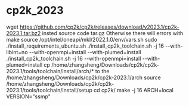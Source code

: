 # cp2k_2023
wget https://github.com/cp2k/cp2k/releases/download/v2023.1/cp2k-2023.1.tar.bz2 insted source code tar.gz
Otherwise there will errors with make
source /opt/intel/oneapi/mkl/2022.1.0/env/vars.sh
sudo ./install_requirements_ubuntu.sh 
./install_cp2k_toolchain.sh -j 16 --with-libint=no --with-openmpi=install --with-plumed=install
./install_cp2k_toolchain.sh -j 16 --with-openmpi=install --with-plumed=install
cp /home/zhangsheng/Downloads/cp2k/cp2k-2023.1/tools/toolchain/install/arch/* to the /home/zhangsheng/Downloads/cp2k/cp2k-2023.1/arch
source /home/zhangsheng/Downloads/cp2k/cp2k-2023.1/tools/toolchain/install/setup
cd cp2k/
make -j 16 ARCH=local VERSION="ssmp"
